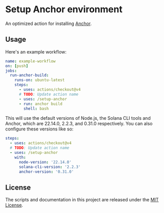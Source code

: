 # Setup Anchor environment

An optimized action for installing [Anchor](https://www.anchor-lang.com/).

## Usage

Here's an example workflow:

```yaml
name: example-workflow
on: [push]
jobs:
  run-anchor-build:
    runs-on: ubuntu-latest
    steps:
      - uses: actions/checkout@v4
      # TODO: Update action name
      - uses: /setup-anchor
      - run: anchor build
        shell: bash
```

This will use the default versions of Node.js, the Solana CLI tools and Anchor, which are 22.14.0, 2.2.3, and 0.31.0 respectively. You can also configure these versions like so:

```yaml
steps:
  - uses: actions/checkout@v4
  # TODO: Update action name
  - uses: /setup-anchor
    with:
      node-version: '22.14.0'
      solana-cli-version: '2.2.3'
      anchor-version: '0.31.0'
```

## License

The scripts and documentation in this project are released under the [MIT License](LICENSE).
